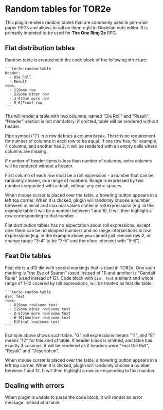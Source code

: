 # Random tables for TOR2e

This plugin renders random tables that are commonly used in pen-and-paper RPGs and allows to roll on them right in Obsidian note editor.
It is primarily intended to be used for **The One Ring 2e** RPG.

## Flat distribution tables

Random table is created with the code block of the following structure: 

````
```tor2e-random-table
header:
  - Die Roll
  - Result  
rows:
  - 1|Some row
  - 2|Some other row
  - 3-4|One more row
  - 5-6|Final row
```
````

Ths will render a table with two columns, named "Die Roll" and "Result". "Header" section is not mandatory; if omitted, table will be rendered without header.

Pipe symbol ("|") in a row defines a column break. There is no requirement for number of columns in each row to be equal. If one row has, for example, 4 columns, and another has 2, it will be rendered with an empty cells where columns are missing.

If number of header items is less than number of columns, extra columns will be rendered without a header.

First column of each row must be a roll expression - a number that can be randomly chosen, or a range of numbers. Range is expressed by two numbers separated with a dash, without any extra spaces. 

When mouse cursor is placed over the table, a hovering button appears in a left top corner. When it is clicked, plugin will randomly choose a number between minimal and maximal values stated in roll expressions (e.g. in the example table it will be a number between 1 and 6). It will then highlight a row corresponding to that number.

Flat distribution tables has no expectation about roll expressions, except one: there can be no skipped numbers and no range intersections in row expressions (e.g. in the example above you cannot just remove row 2, or change range "3-4" to be "3-5" and therefore intersect with "5-6"). 

## Feat Die tables

Feat die is a d12 die with special markings that is used in TOR2e. One such marking is "the Eye of Sauron" (used instead of 11) and another is "Gandalf Rune" (used instead of 12). Code block with `die: feat` element and whole range of 1-12 covered by roll expressions, will be treated as feat die table.

````
```tor2e-random-table
die: feat  
rows:
  - G|Some row|some text
  - 1|Some other row|some text
  - 2-5|One more row|some text
  - 6-10|Another row|some text
  - E|Final row|some text
```
````

Example above shows such table. "G" roll expressions means "11", and "E" means "12" for this kind of table. If header block is omitted, and table has exactly 3 columns,
it will be rendered as if  headers were "Feat Die Roll", "Result" and "Description".

When mouse cursor is placed over the table, a hovering button appears in a left top corner. When it is clicked, plugin will randomly choose a number between 1 and 12. It will then highlight a row corresponding to that number.

## Dealing with errors

When plugin is unable to parse the code block, it will render an error message instead of a table. 
